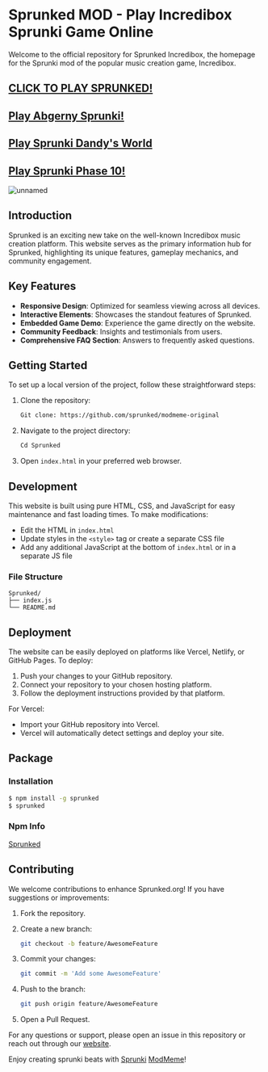 # Sprunked MOD - Play Incredibox Sprunki Game Online

Welcome to the official repository for Sprunked Incredibox, the homepage for the Sprunki mod of the popular music creation game, Incredibox.

## [CLICK TO PLAY SPRUNKED!](https://tinyurl.com/52cdf5rd)

## [Play Abgerny Sprunki!](https://github.com/Abgerny-Incredibox)

## [Play Sprunki Dandy's World](https://github.com/Sprunki-Dandy-s-World-Game)

## [Play Sprunki Phase 10!](https://github.com/Sprunki-Phase-10)

![unnamed](https://github.com/user-attachments/assets/41625f6b-fdf2-4177-94fd-c08a1bb3efa4)

## Introduction

Sprunked is an exciting new take on the well-known Incredibox music creation platform. This website serves as the primary information hub for Sprunked, highlighting its unique features, gameplay mechanics, and community engagement.

## Key Features

- **Responsive Design**: Optimized for seamless viewing across all devices.
- **Interactive Elements**: Showcases the standout features of Sprunked.
- **Embedded Game Demo**: Experience the game directly on the website.
- **Community Feedback**: Insights and testimonials from users.
- **Comprehensive FAQ Section**: Answers to frequently asked questions.

## Getting Started

To set up a local version of the project, follow these straightforward steps:

1. Clone the repository:

   ```bash
   Git clone: https://github.com/sprunked/modmeme-original
   ```

2. Navigate to the project directory:

   ```bash
   Cd Sprunked
   ```

3. Open `index.html` in your preferred web browser.

## Development

This website is built using pure HTML, CSS, and JavaScript for easy maintenance and fast loading times. To make modifications:

- Edit the HTML in `index.html`
- Update styles in the `<style>` tag or create a separate CSS file
- Add any additional JavaScript at the bottom of `index.html` or in a separate JS file

### File Structure

```
Sprunked/
├── index.js
└── README.md
```

## Deployment

The website can be easily deployed on platforms like Vercel, Netlify, or GitHub Pages. To deploy:

1. Push your changes to your GitHub repository.
2. Connect your repository to your chosen hosting platform.
3. Follow the deployment instructions provided by that platform.

For Vercel:

- Import your GitHub repository into Vercel.
- Vercel will automatically detect settings and deploy your site.

## Package

### Installation

```bash
$ npm install -g sprunked
$ sprunked
```

### Npm Info

[Sprunked](https://www.npmjs.com/package/)

## Contributing

We welcome contributions to enhance Sprunked.org! If you have suggestions or improvements:

1. Fork the repository.
2. Create a new branch:

   ```bash
   git checkout -b feature/AwesomeFeature
   ```

3. Commit your changes:

   ```bash
   git commit -m 'Add some AwesomeFeature'
   ```

4. Push to the branch:

   ```bash
   git push origin feature/AwesomeFeature
   ```

5. Open a Pull Request.

For any questions or support, please open an issue in this repository or reach out through our [website](https://github.com/Youtube-Premium-APK).

Enjoy creating sprunki beats with [Sprunki](https://github.com/Incredibox-Mustard-Colorbox-Mustard) [ModMeme](https://github.com/ModMeme-Original)!

